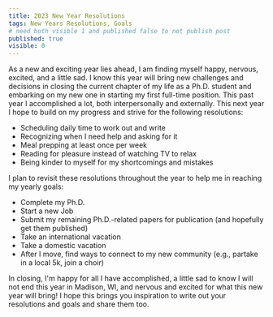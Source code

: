```yaml
---
title: 2023 New Year Resolutions    
tags: New Years Resolutions, Goals
# need both visible 1 and published false to not publish post
published: true
visible: 0
---
```

As a new and exciting year lies ahead, I am finding myself happy, nervous, excited, and a little sad. I know this year will bring new challenges and decisions in closing the current chapter of my life as a Ph.D. student and embarking on my new one in starting my first full-time position. This past year I accomplished a lot, both interpersonally and externally. This next year I hope to build on my progress and strive for the following resolutions:
- Scheduling daily time to work out and write
- Recognizing when I need help and asking for it 
- Meal prepping at least once per week
- Reading for pleasure instead of watching TV to relax
- Being kinder to myself for my shortcomings and mistakes

I plan to revisit these resolutions throughout the year to help me in reaching my yearly goals:
- Complete my Ph.D.
- Start a new Job
- Submit my remaining Ph.D.-related papers for publication (and hopefully get them published)
- Take an international vacation
- Take a domestic vacation
- After I move, find ways to connect to my new community (e.g., partake in a local 5k, join a choir)



In closing, I'm happy for all I have accomplished, a little sad to know I will not end this year in Madison, WI, and nervous and excited for what this new year will bring! I hope this brings you inspiration to write out your resolutions and goals and share them too. 